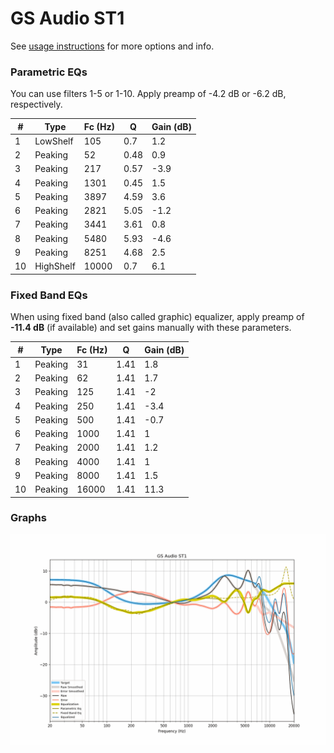 # GS Audio ST1
See [usage instructions](https://github.com/jaakkopasanen/AutoEq#usage) for more options and info.

### Parametric EQs
You can use filters 1-5 or 1-10. Apply preamp of -4.2 dB or -6.2 dB, respectively.

|   # | Type      |   Fc (Hz) |    Q |   Gain (dB) |
|-----|-----------|-----------|------|-------------|
|   1 | LowShelf  |       105 | 0.7  |         1.2 |
|   2 | Peaking   |        52 | 0.48 |         0.9 |
|   3 | Peaking   |       217 | 0.57 |        -3.9 |
|   4 | Peaking   |      1301 | 0.45 |         1.5 |
|   5 | Peaking   |      3897 | 4.59 |         3.6 |
|   6 | Peaking   |      2821 | 5.05 |        -1.2 |
|   7 | Peaking   |      3441 | 3.61 |         0.8 |
|   8 | Peaking   |      5480 | 5.93 |        -4.6 |
|   9 | Peaking   |      8251 | 4.68 |         2.5 |
|  10 | HighShelf |     10000 | 0.7  |         6.1 |

### Fixed Band EQs
When using fixed band (also called graphic) equalizer, apply preamp of **-11.4 dB** (if available) and set gains manually with these parameters.

|   # | Type    |   Fc (Hz) |    Q |   Gain (dB) |
|-----|---------|-----------|------|-------------|
|   1 | Peaking |        31 | 1.41 |         1.8 |
|   2 | Peaking |        62 | 1.41 |         1.7 |
|   3 | Peaking |       125 | 1.41 |        -2   |
|   4 | Peaking |       250 | 1.41 |        -3.4 |
|   5 | Peaking |       500 | 1.41 |        -0.7 |
|   6 | Peaking |      1000 | 1.41 |         1   |
|   7 | Peaking |      2000 | 1.41 |         1.2 |
|   8 | Peaking |      4000 | 1.41 |         1   |
|   9 | Peaking |      8000 | 1.41 |         1.5 |
|  10 | Peaking |     16000 | 1.41 |        11.3 |

### Graphs
![](./GS%20Audio%20ST1.png)
